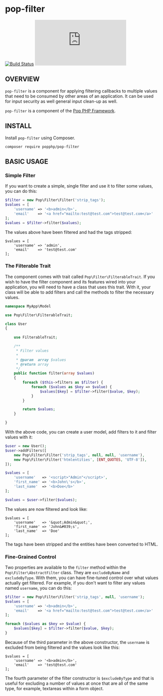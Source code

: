 pop-filter
==========

[![Build Status](https://travis-ci.org/popphp/pop-filter.svg?branch=master)](https://travis-ci.org/popphp/pop-filter)
[![Coverage Status](http://cc.popphp.org/coverage.php?comp=pop-filter)](http://cc.popphp.org/pop-filter/)

OVERVIEW
--------
`pop-filter` is a component for applying filtering callbacks to multiple values that need
to be consumed by other areas of an application. It can be used for input security as well
general input clean-up as well. 

`pop-filter` is a component of the [Pop PHP Framework](http://www.popphp.org/).

INSTALL
-------

Install `pop-filter` using Composer.

    composer require popphp/pop-filter

BASIC USAGE
-----------

### Simple Filter

If you want to create a simple, single filter and use it to filter some values, you can do this:

```php
$filter = new Pop\Filter\Filter('strip_tags');
$values = [
    'username' => '<b>admin</b>',
    'email'    => '<a href="mailto:test@test.com">test@test.com</a>'
];
$values = $filter->filter($values);
```

The values above have been filtered and had the tags stripped:

```text
$values = [
    'username' => 'admin',
    'email'    => 'test@test.com'
];
```

### The Filterable Trait

The component comes with trait called `Pop\Filter\FilterableTrait`. If you wish to have
the filter component and its features wired into your application, you will need to have
a class that uses this trait. With it, your class will be able to add filters and call
the methods to filter the necessary values.

```php
namespace MyApp\Model

use Pop\Filter\FilterableTrait;

class User
{
    
    use FilterableTrait;

    /**
     * Filter values
     *
     * @param  array $values
     * @return array
     */
    public function filter(array $values)
    {
        foreach ($this->filters as $filter) {
            foreach ($values as $key => $value) {
                $values[$key] = $filter->filter($value, $key);
            }
        }

        return $values;
    }

} 
```

With the above code, you can create a user model, add filters to it
and filter values with it:

```php
$user = new User();
$user->addFilters([
    new Pop\Filter\Filter('strip_tags', null, null, 'username'),
    new Pop\Filter\Filter('htmlentities', [ENT_QUOTES, 'UTF-8']),
]);

$values = [
    'username'   => '<script>"Admin"</script>',
    'first_name' => '<b>John\'s</b>',
    'last_name'  => '<b>Doe</b>'
];

$values = $user->filter($values);
```

The values are now filtered and look like:

```text
$values = [
    'username'   => '&quot;Admin&quot;',
    'first_name' => 'John&#039;s',
    'last_name'  => 'Doe'
];
```

The tags have been stripped and the entities have been converted to HTML.

### Fine-Grained Control

Two properties are available to the `filter` method within the `Pop\Filter\AbstractFilter` class.
They are `excludeByName` and `excludeByType`. With them, you can have fine-tuned control over
what values actually get filtered. For example, if you don't want to filter any values named
`username`, you can do this:

```php
$filter = new Pop\Filter\Filter('strip_tags', null, 'username');
$values = [
    'username' => '<b>admin</b>',
    'email'    => '<a href="mailto:test@test.com">test@test.com</a>'
];

foreach ($values as $key => $value) {
    $values[$key] = $filter->filter($value, $key);
}
```

Because of the third parameter in the above constructor, the `username` is excluded from being
filtered and the values look like this:

```text
$values = [
    'username' => '<b>admin</b>',
    'email'    => 'test@test.com'
];
```

The fourth parameter of the filter constructor is `$excludeByType` and that is useful for
excluding a number of values at once that are all of the same type, for example, textareas
within a form object.